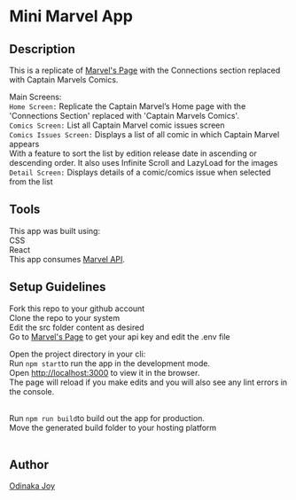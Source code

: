 # Mini Marvel App

## Description
This is a replicate of [Marvel's Page](https://www.marvel.com/characters/captain-marvel-carol-danvers) with the Connections section replaced with Captain Marvels Comics. <br />

Main Screens: <br />
`Home Screen:` Replicate the Captain Marvel’s Home page with the 'Connections Section' replaced with 'Captain Marvels Comics'. <br />
`Comics Screen:` List all Captain Marvel comic issues screen<br />
`Comics Issues Screen:` Displays a list of all comic in which Captain Marvel appears<br />
With a feature to sort the list by edition release date in ascending or descending order. It also uses Infinite Scroll and LazyLoad for the images<br />
`Detail Screen:` Displays details of a comic/comics issue when selected from the list<br />
                    
## Tools
This app was built using:  
CSS  <br />
React  <br />
This app consumes [Marvel API](https://developer.marvel.com/docs).<br />

## Setup Guidelines
Fork this repo to your github account <br />
Clone the repo to your system <br />
Edit the src folder content as desired <br />
Go to [Marvel's Page](https://developer.marvel.com/docs) to get your api key and edit the .env file <br />

Open the project directory in your cli: <br />
Run `npm start`to run the app in the development mode.<br />
Open [http://localhost:3000](http://localhost:3000) to view it in the browser.<br />
The page will reload if you make edits and you will also see any lint errors in the console.<br /><br />

Run `npm run build`to build out the app for production. <br />
Move the generated build folder to your hosting platform <br /><br />

## Author
[Odinaka Joy](http://dinakajoy.com)
